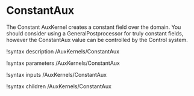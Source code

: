 # ConstantAux

The Constant AuxKernel creates a constant field over the domain. You should consider using a GeneralPostprocessor for truly constant fields, however the ConstantAux value can be controlled by the Control system.

!syntax description /AuxKernels/ConstantAux

!syntax parameters /AuxKernels/ConstantAux

!syntax inputs /AuxKernels/ConstantAux

!syntax children /AuxKernels/ConstantAux
